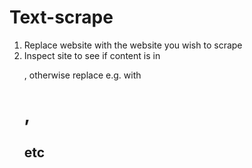 # Text-scrape

1. Replace website with the website you wish to scrape
2. Inspect site to see if content is in <p>, otherwise replace e.g. with <h1>, <h2> etc
